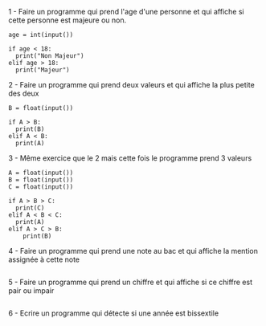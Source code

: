 1 - Faire un programme qui prend l'age d'une personne et qui affiche si cette personne est majeure ou non.

```
age = int(input())

if age < 18:
  print("Non Majeur")
elif age > 18:
  print("Majeur")
```

2 - Faire un programme qui prend deux valeurs et qui affiche la plus petite des deux

```A = float(input())
B = float(input())

if A > B:
  print(B)
elif A < B:
  print(A)

```

3 - Même exercice que le 2 mais cette fois le programme prend 3 valeurs

```
A = float(input())
B = float(input())
C = float(input())

if A > B > C:
  print(C)
elif A < B < C:
  print(A)
elif A > C > B:
    print(B)
```

4 - Faire un programme qui prend une note au bac et qui affiche la mention assignée à cette note

```

```

5 - Faire un programme qui prend un chiffre et qui affiche si ce chiffre est pair ou impair

```

```

6 - Ecrire un programme qui détecte si une année est bissextile

```

```

